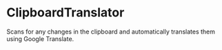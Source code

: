 # ClipboardTranslator
Scans for any changes in the clipboard and automatically translates them using Google Translate.
